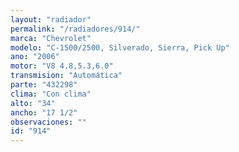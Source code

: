 ```yaml
---
layout: "radiador"
permalink: "/radiadores/914/"
marca: "Chevrolet"
modelo: "C-1500/2500, Silverado, Sierra, Pick Up"
ano: "2006"
motor: "V8 4.8,5.3,6.0"
transmision: "Automática"
parte: "432298"
clima: "Con clima"
alto: "34"
ancho: "17 1/2"
observaciones: ""
id: "914"
---
```


